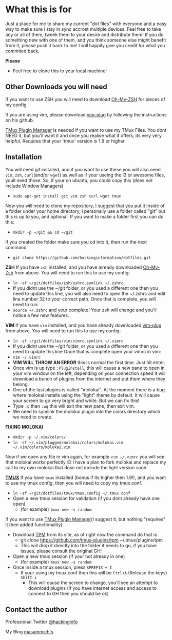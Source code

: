 # What this is for

Just a place for me to share my current "dot files" with everyone and a easy way to make sure i stay in sync accrost multiple devices.
Feel free to take any or all of them, tweek them to your desire and distribute them! 
If you do something new with one of them, and you think someone else might benefit from it, please push it back to me! I will happily give you credit for what you commited back.

**Please** 
* Feel free to clone this to your local machine!

## Other Downloads you will need

If you want to use ZSH you will need to download [Oh-My-ZSH][zsh] for pieces of my config

If you are using vim, please download [vim-plug][plug] by following the instructions on his github.

[TMux Plugin Manager][tpm] is needed if you want to use my TMux Files. You dont NEED it, but you'll want it and once you realise what it offers, its very very helpful. Requires that your 'tmux' version is 1.9 or higher.  

## Installation

You will need git installed, and if you want to use these you will also need `vim`, `zsh`, `curl`(and/or `wget`) as well as if your useing the i3 or awesome files, youll need those.
So, if your on ubuntu, you could copy this (does not include Window Managers)
* `sudo apt-get install git vim zsh curl wget tmux`

Now you will need to clone my repository, I suggest that you put it inside of a folder under your home directory, i personally use a folder called "git" but this is up to you, and optional.
If you want to make a folder first you can do this:
* `mkdir -p ~/git && cd ~/git`

If you created the folder make sure you cd into it, then run the next command
* `git clone https://github.com/hackinginformation/dotfiles.git`

**ZSH**
If you have `zsh` installed, and you have already downloaded [Oh-My-Zsh][zsh] from above. You will need to run this to use my config:
* `ln -sf ~/git/dotfiles/zsh/zshrc.symlink ~/.zshrc` 
* If you didnt use the ~/git folder, or you used a different one then you need to update this line, you will also need to open the ~/.zshrc and edit line number 32 to your correct path.
Once that is complete, you will need to run:
* `source ~/.zshrc` and your complete! Your zsh will change and you'll notice a few new features.

**VIM**
If you have `vim` installed, and you have already downloaded [vim-plug][plug] from above. You will need to run this to use my config:
* `ln -sf ~/git/dotfiles/vim/vimrc.symlink ~/.vimrc` 
* If you didnt use the ~/git folder, or you used a different one then you need to update this line
Once that is complete open your vimrc in vim:
* `vim ~/.vimrc`
* **VIM WILL THROW AN ERROR** this is normal the first time. Just hit enter.
* Once vim is up type `:PlugInstall`, this will cause a new pane to open in your vim window on the left, depending on your connection speed it will download a bunch of plugins from the internet and put them where they belong. 
* One of the last plugins is called "molokai". At the moment there is a bug where molokai installs using the "light" theme by default. It will cause your screen to go very bright and white. But we can fix this!
* Type `:q` then `:wq` this will exit the new pane, then exit vim.
* We need to symlink the molokai plugin into the colors directory which we need to create.

**FIXING MOLOKAI**
* `mkdir -p ~/.vim/colors/`
* `ln -sf ~/.vim/plugged/molokai/colors/molokai.vim ~/.vim/colors/molokai.vim`

Now if we open any file in vim again, for example `vim ~/.vimrc` you will see that molokai works perfectly :D
I have a plan to fork molokai and replace my call to my own molokai that dose not include the light version soon.

[**TMUX**][TMUX_WIKI]
If you have `tmux` installed (bonus if its higher then 1.9!), and you want to use my tmux config, then you will need to copy my tmux.conf.
* `ln -sf ~/git/dotfiles/tmux/tmux.config ~/.tmux.conf`
* Open a new tmux session for validation (if you dont already have one open)
  * (for example) `tmux new -s random`

If you want to use [TMux Plugin Manager][tpm](I suggest it, but nothing "requires" it then added functionality)
* Download [TPM][tpm] from its site, as of right now the command do that is
  * git clone https://github.com/tmux-plugins/tpm ~/.tmux/plugins/tpm
  * This will drop it directly into the folder it needs to go, if you have issues, please consult the original GH! 
* Open a new tmux session (if your not already in one)
  * (for example) `tmux new -s random`
* Once inside a tmux session, press `$PREFIX + I`
  * If your using my tmux.conf then this will be `Ctrl+A` (Release the keys) `Shift i`
    * This will cause the screen to change, you'll see an attempt to download plugins (if you have internet access and access to connect to GH then you should be ok)

## Contact the author

Professional  Twitter [@hackinginfo][tweet]

My Blog    [masammich's][blog]


[plug]:         https://github.com/junegunn/vim-plug
[zsh]:          https://github.com/robbyrussell/oh-my-zsh
[tpm]:          https://github.com/tmux-plugins/tpm
[tweet]:        https://twitter.com/MaSammchs
[blog]:         http://masammich.technoanomaly.com/
[TMUX_WIKI]:    https://github.com/hackinginformation/dotfiles/wiki
